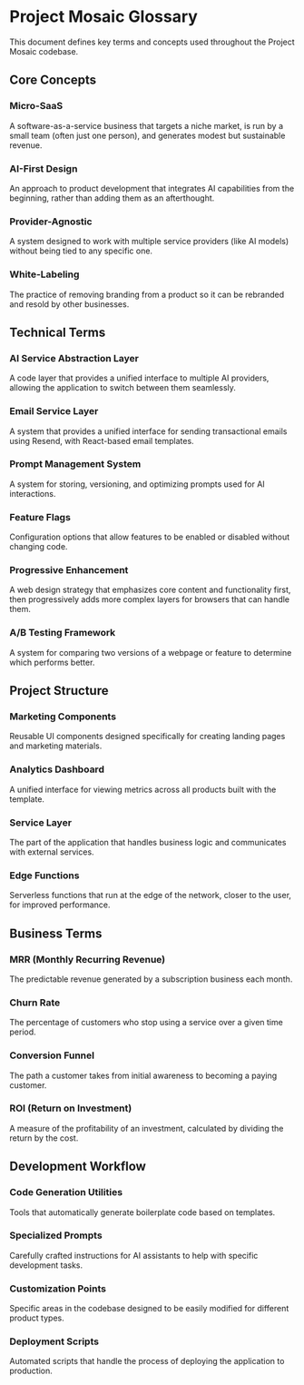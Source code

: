 # Project Mosaic Glossary

This document defines key terms and concepts used throughout the Project Mosaic codebase.

## Core Concepts

### Micro-SaaS
A software-as-a-service business that targets a niche market, is run by a small team (often just one person), and generates modest but sustainable revenue.

### AI-First Design
An approach to product development that integrates AI capabilities from the beginning, rather than adding them as an afterthought.

### Provider-Agnostic
A system designed to work with multiple service providers (like AI models) without being tied to any specific one.

### White-Labeling
The practice of removing branding from a product so it can be rebranded and resold by other businesses.

## Technical Terms

### AI Service Abstraction Layer
A code layer that provides a unified interface to multiple AI providers, allowing the application to switch between them seamlessly.

### Email Service Layer
A system that provides a unified interface for sending transactional emails using Resend, with React-based email templates.

### Prompt Management System
A system for storing, versioning, and optimizing prompts used for AI interactions.

### Feature Flags
Configuration options that allow features to be enabled or disabled without changing code.

### Progressive Enhancement
A web design strategy that emphasizes core content and functionality first, then progressively adds more complex layers for browsers that can handle them.

### A/B Testing Framework
A system for comparing two versions of a webpage or feature to determine which performs better.

## Project Structure

### Marketing Components
Reusable UI components designed specifically for creating landing pages and marketing materials.

### Analytics Dashboard
A unified interface for viewing metrics across all products built with the template.

### Service Layer
The part of the application that handles business logic and communicates with external services.

### Edge Functions
Serverless functions that run at the edge of the network, closer to the user, for improved performance.

## Business Terms

### MRR (Monthly Recurring Revenue)
The predictable revenue generated by a subscription business each month.

### Churn Rate
The percentage of customers who stop using a service over a given time period.

### Conversion Funnel
The path a customer takes from initial awareness to becoming a paying customer.

### ROI (Return on Investment)
A measure of the profitability of an investment, calculated by dividing the return by the cost.

## Development Workflow

### Code Generation Utilities
Tools that automatically generate boilerplate code based on templates.

### Specialized Prompts
Carefully crafted instructions for AI assistants to help with specific development tasks.

### Customization Points
Specific areas in the codebase designed to be easily modified for different product types.

### Deployment Scripts
Automated scripts that handle the process of deploying the application to production.
